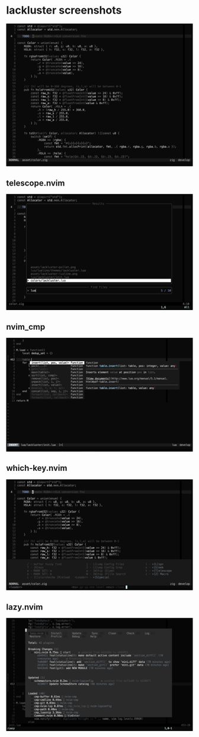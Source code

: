 # lackluster screenshots
![](./asset/lackluster.png)

## telescope.nvim
![](./asset/lackluster-telescope.png)

## nvim_cmp
![](./asset/lackluster-nvim-cmp.png)

## which-key.nvim
![](./asset/lackluster-which-key.png)

## lazy.nvim
![](./asset/lackluster-lazy-nvim.png)
